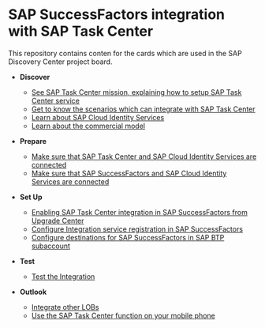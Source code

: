 # SAP SuccessFactors integration with SAP Task Center
This repository contains conten for the cards which are used in the SAP Discovery Center project board.

- **Discover**
    - [See SAP Task Center mission, explaining how to setup SAP Task Center service](Discover-how-to-setup-sap-task-center.md)
    - [Get to know the scenarios which can integrate with SAP Task Center](Discover-scenarios-which-can-integrate-with-sap-task-center.md)
	- [Learn about SAP Cloud Identity Services](Discover-sap-cloud-identity-services.md)
	- [Learn about the commercial model](Discover-learn-about-commercial-model.md)   

- **Prepare**
    - [Make sure that SAP Task Center and SAP Cloud Identity Services are connected](prereq-setup-sap-task-center-and-sap-cloud-identity.md)
    - [Make sure that SAP SuccessFactors and SAP Cloud Identity Services are connected](Prereq-sap-sfsf-and-sap-cloud-identity-services-are-connected.md)

- **Set Up**
    - [Enabling SAP Task Center integration in SAP SuccessFactors from Upgrade Center](Setup-enabling-sap-task-center-integration-in-sap-sfsf-from-upgrade-center.md)
    - [Configure Integration service registration in SAP SuccessFactors ](Setup-configure-integration-service-registration-in-sap-sfsf.md)
	- [Configure destinations for SAP SuccessFactors in SAP BTP subaccount](Setup-Configure-destinations-for-sap-sfsf-in-sap-btp-subaccount.md)
	
- **Test**
    - [Test the Integration](Test-integration.md)

- **Outlook**
    - [Integrate other LOBs](integration-with-sap-solutions.md)
    - [Use the SAP Task Center function on your mobile phone](integrate-task-center-with-mobile-start.md)
